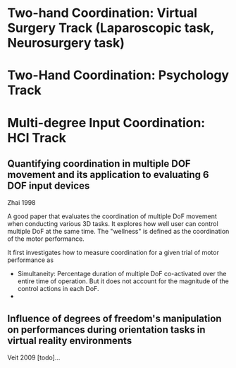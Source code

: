 # Two-hand Coordination: Virtual Surgery Track (Laparoscopic task, Neurosurgery task)

# Two-Hand Coordination: Psychology Track

# Multi-degree Input Coordination: HCI Track 

## Quantifying coordination in multiple DOF movement and its application to evaluating 6 DOF input devices

Zhai 1998

A good paper that evaluates the coordination of multiple DoF movement when conducting various 3D tasks. It explores how well user can control multiple DoF at the same time. The "wellness" is defined as the coordination of the motor performance. 

It first investigates how to measure coordination for a given trial of motor performance as 
- Simultaneity: Percentage duration of multiple DoF co-activated over the entire time of operation. But it does not account for the magnitude of the control actions in each DoF.
- 

## Influence of degrees of freedom's manipulation on performances during orientation tasks in virtual reality environments

Veit 2009
[todo]...

